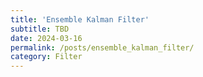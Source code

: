 ```yaml
---
title: 'Ensemble Kalman Filter'
subtitle: TBD
date: 2024-03-16
permalink: /posts/ensemble_kalman_filter/
category: Filter
---
```



